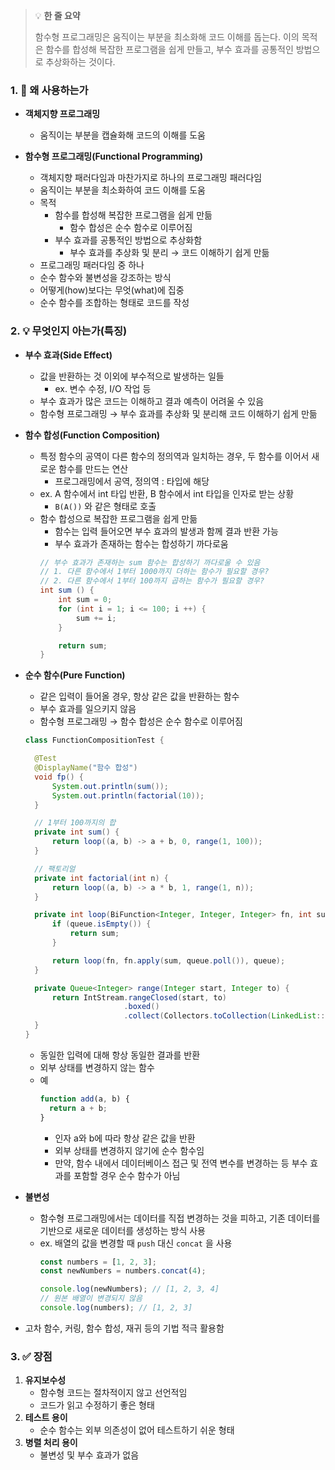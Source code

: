 > 💡 **한 줄 요약**
>
> 함수형 프로그래밍은 움직이는 부분을 최소화해 코드 이해를 돕는다. 이의 목적은 함수를 합성해 복잡한 프로그램을 쉽게 만들고, 부수 효과를 공통적인 방법으로 추상화하는 것이다.

### 1. 🤔 왜 사용하는가

- **객체지향 프로그래밍**

  - 움직이는 부분을 캡슐화해 코드의 이해를 도움

- **함수형 프로그래밍(Functional Programming)**
  - 객체지향 패러다임과 마찬가지로 하나의 프로그래밍 패러다임
  - 움직이는 부분을 최소화하여 코드 이해를 도움
  - 목적
    - 함수를 합성해 복잡한 프로그램을 쉽게 만듦
      - 함수 합성은 순수 함수로 이루어짐
    - 부수 효과를 공통적인 방법으로 추상화함
      - 부수 효과를 추상화 및 분리 → 코드 이해하기 쉽게 만듦
  - 프로그래밍 패러다임 중 하나
  - 순수 함수와 불변성을 강조하는 방식
  - 어떻게(how)보다는 무엇(what)에 집중
  - 순수 함수를 조합하는 형태로 코드를 작성

### 2. 💡 무엇인지 아는가(특징)

- **부수 효과(Side Effect)**

  - 값을 반환하는 것 이외에 부수적으로 발생하는 일들
    - ex. 변수 수정, I/O 작업 등
  - 부수 효과가 많은 코드는 이해하고 결과 예측이 어려울 수 있음
  - 함수형 프로그래밍 → 부수 효과를 추상화 및 분리해 코드 이해하기 쉽게 만듦

- **함수 합성(Function Composition)**

  - 특정 함수의 공역이 다른 함수의 정의역과 일치하는 경우, 두 함수를 이어서 새로운 함수를 만드는 연산
    - 프로그래밍에서 공역, 정의역 : 타입에 해당
  - ex. A 함수에서 int 타입 반환, B 함수에서 int 타입을 인자로 받는 상황
    - `B(A())` 와 같은 형태로 호출
  - 함수 합성으로 복잡한 프로그램을 쉽게 만듦
    - 함수는 입력 들어오면 부수 효과의 발생과 함께 결과 반환 가능
    - 부수 효과가 존재하는 함수는 합성하기 까다로움
    ```java
    // 부수 효과가 존재하는 sum 함수는 합성하기 까다로울 수 있음
    // 1. 다른 함수에서 1부터 1000까지 더하는 함수가 필요할 경우?
    // 2. 다른 함수에서 1부터 100까지 곱하는 함수가 필요할 경우?
    int sum () {
    	int sum = 0;
    	for (int i = 1; i <= 100; i ++) {
    		sum += i;
    	}

    	return sum;
    }
    ```

- **순수 함수(Pure Function)**

  - 같은 입력이 들어올 경우, 항상 같은 값을 반환하는 함수
  - 부수 효과를 일으키지 않음
  - 함수형 프로그래밍 → 함수 합성은 순수 함수로 이루어짐

  ```java
  class FunctionCompositionTest {

  	@Test
  	@DisplayName("함수 합성")
  	void fp() {
  		System.out.println(sum());
  		System.out.println(factorial(10));
  	}

  	// 1부터 100까지의 합
  	private int sum() {
  		return loop((a, b) -> a + b, 0, range(1, 100));
  	}

  	// 팩토리얼
  	private int factorial(int n) {
  		return loop((a, b) -> a * b, 1, range(1, n));
  	}

  	private int loop(BiFunction<Integer, Integer, Integer> fn, int sum, Queue<Integer> queue) {
  		if (queue.isEmpty()) {
  			return sum;
  		}

  		return loop(fn, fn.apply(sum, queue.poll()), queue);
  	}

  	private Queue<Integer> range(Integer start, Integer to) {
  		return IntStream.rangeClosed(start, to)
  						.boxed()
  						.collect(Collectors.toCollection(LinkedList::new));
  	}
  }
  ```

  - 동일한 입력에 대해 항상 동일한 결과를 반환
  - 외부 상태를 변경하지 않는 함수
  - 예
    ```jsx
    function add(a, b) {
      return a + b;
    }
    ```
    - 인자 a와 b에 따라 항상 같은 값을 반환
    - 외부 상태를 변경하지 않기에 순수 함수임
    - 만약, 함수 내에서 데이터베이스 접근 및 전역 변수를 변경하는 등 부수 효과를 포함할 경우 순수 함수가 아님

- **불변성**
  - 함수형 프로그래밍에서는 데이터를 직접 변경하는 것을 피하고, 기존 데이터를 기반으로 새로운 데이터를 생성하는 방식 사용
  - ex. 배열의 값을 변경할 때 `push` 대신 `concat` 을 사용
    ```jsx
    const numbers = [1, 2, 3];
    const newNumbers = numbers.concat(4);

    console.log(newNumbers); // [1, 2, 3, 4]
    // 원본 배열이 변경되지 않음
    console.log(numbers); // [1, 2, 3]
    ```
- 고차 함수, 커링, 함수 합성, 재귀 등의 기법 적극 활용함

### 3. ✅ 장점

1. **유지보수성**
   - 함수형 코드는 절차적이지 않고 선언적임
   - 코드가 읽고 수정하기 좋은 형태
2. **테스트 용이**
   - 순수 함수는 외부 의존성이 없어 테스트하기 쉬운 형태
3. **병렬 처리 용이**
   - 불변성 및 부수 효과가 없음
